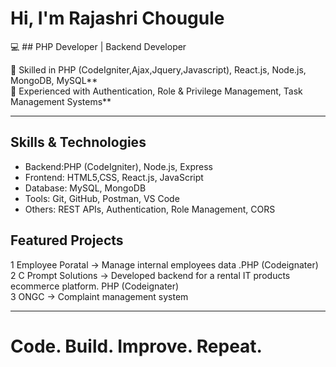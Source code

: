 # Hi, I'm Rajashri Chougule  

💻 ## PHP Developer | Backend Developer

🔹 Skilled in PHP (CodeIgniter,Ajax,Jquery,Javascript), React.js, Node.js, MongoDB, MySQL**  
🔹 Experienced with Authentication, Role & Privilege Management, Task Management Systems**  

---

## Skills & Technologies
- Backend:PHP (CodeIgniter), Node.js, Express  
- Frontend: HTML5,CSS, React.js, JavaScript
- Database: MySQL, MongoDB  
- Tools: Git, GitHub, Postman, VS Code  
- Others: REST APIs, Authentication, Role Management, CORS
  
## Featured Projects
1 Employee Poratal → Manage internal employees data .PHP (Codeignater)  
2 C Prompt Solutions → Developed backend for a rental IT  products ecommerce platform. PHP (Codeignater)  
3 ONGC → Complaint management system

------------------------------------------------------

# Code. Build. Improve. Repeat.
